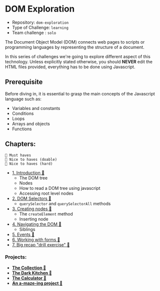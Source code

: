 # DOM Exploration

- Repository: `dom-exploration`
- Type of Challenge: `learning`
- Team challenge : `solo`

The Document Object Model (DOM) connects web pages to scripts or programming languages by representing the structure of a document.

In this series of challenges we're going to explore different aspect of this technology. Unless explicitly stated otherwise, you should **NEVER** edit the HTML files provided, everything has to be done using Javascript.

## Prerequisite

Before diving in, it is essential to grasp the main concepts of the Javascript language such as:

- Variables and constants
- Conditions
- Loops
- Arrays and objects
- Functions

## Chapters:

```
🌱 Must haves
🌼 Nice to haves (doable)
🌳 Nice to haves (hard)
```

- [1. Introduction 🌱](./1.Introduction) 
  - The DOM tree
  - Nodes
  - How to read a DOM tree using javascript
  - Accessing root level nodes
- [2. DOM Selectors 🌱](./2.Selectors)
  - `querySelector` and `querySelectorAll` methods
- [3. Creating nodes 🌱](./3.Create)
  - The `createElement` method
  - Inserting node
- [4. Navigating the DOM 🌱](./4.Navigate)
  - Siblings
- [5. Events 🌱](./5.Events)
- [6. Working with forms 🌱](./6.Forms)
- [7. Big recap "drill exercise" 🌼](./7.DOM-drill)

### Projects:

- [**The Collection 🌱**](./3_Collection-project)
- [**The Dark Kitchen 🌱**](./5_Dark-kitchen-project) 
- [**The Calculator 🌱**](./6_Calculator-project)
- [**An a-maze-ing project 🌳**](./7_amazeing-project)

